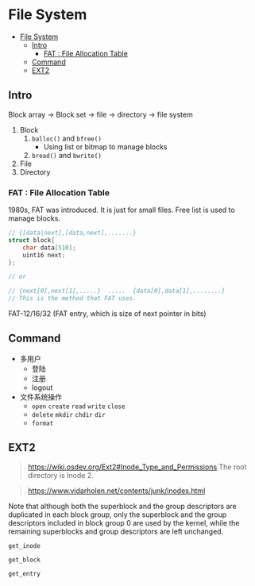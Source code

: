 # File System

- [File System](#file-system)
  - [Intro](#intro)
    - [FAT : File Allocation Table](#fat--file-allocation-table)
  - [Command](#command)
  - [EXT2](#ext2)

## Intro

Block array -> Block set -> file -> directory -> file system

1. Block
   1. `balloc()` and `bfree()`
      - Using list or bitmap to manage blocks
   2. `bread()` and `bwrite()`
2. File
3. Directory

### FAT : File Allocation Table

1980s, FAT was introduced. It is just for small files.
Free list is used to manage blocks.

```c++
// {[data|next],[data,next],.......}
struct block{
    char data[510];
    uint16 next;
}; 

// or 

// {next[0],next[1],.....}  .....  {data[0],data[1],........}
// This is the method that FAT uses.

```

FAT-12/16/32 (FAT entry, which is size of next pointer in bits)



## Command

- 多用户
  - 登陆
  - 注册
  - logout
- 文件系统操作
  - `open` `create` `read` `write`  `close`
  - `delete` `mkdir` `chdir` `dir` 
  - `format`





## EXT2
> https://wiki.osdev.org/Ext2#Inode_Type_and_Permissions
The root directory is Inode 2.

> https://www.vidarholen.net/contents/junk/inodes.html
> 

Note that although both the superblock and the group descriptors are duplicated in each block group, only the superblock and the group descriptors included in block group 0 are used by the kernel, while the remaining superblocks and group descriptors are left unchanged. 



`get_inode`

`get_block`

`get_entry`

